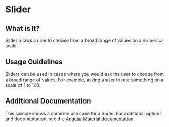 # Slider

## What is It?
Slider allows a user to choose from a broad range of values on a numerical scale.

## Usage Guidelines
Sliders can be used in cases where you would ask the user to choose from a broad range of values.  For example, asking a user to rate something on a scale of 1 to 100.

## Additional Documentation
This sample shows a common use case for a Slider.  For additional options and documentation, see the [Angular Material documentation](https://material.angular.io/components/slider/overview).
